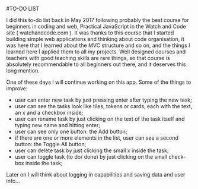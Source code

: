 #TO-DO LIST

I did this to-do list back in May 2017 following probably the best course for beginners in coding and web, Practical JavaScript in the Watch and Code site ( watchandcode.com ). It was thanks to this course that I started building simple web applications and thinking about code organisation, it was here that I learned about the MVC structure and so on, and the things I learned here I applied them to all my projects. Well designed courses and teachers with good teaching skills are rare things, so that course is absolutely recommendable to all beginners out there, and it deserves this long mention.


One of these days I will continue working on this app. Some of the things to improve:
* user can enter new task by just pressing enter after typing the new task;
* user can see the tasks look like tiles, tokens or cards, each with the text, an x and a checkbox inside;
* user can rename task by just clicking on the text of the task itself and typing new name and hitting enter;
* user can see only one button: the Add button;
* if there are one or more elements in the list, user can see a second button: the Toggle All button;
* user can delete task by just clicking the small x inside the task;
* user can toggle task (to do/ done) by just clicking on the small check-box inside the task;


Later on I will think about logging in capabilities and saving data and user info... 

